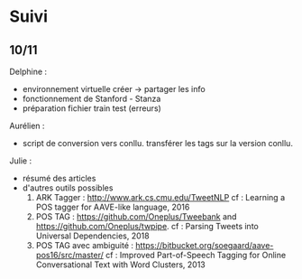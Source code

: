 # Suivi

## 10/11 

Delphine : 
- environnement virtuelle créer -> partager les info
- fonctionnement de Stanford - Stanza 
- préparation fichier train test (erreurs)


Aurélien : 
- script de conversion vers conllu. transférer les tags sur la version conllu.

Julie :
- résumé des articles 
- d'autres outils possibles
    1. ARK Tagger : http://www.ark.cs.cmu.edu/TweetNLP 
        cf : Learning a POS tagger for AAVE-like language, 2016
    2. POS TAG : https://github.com/Oneplus/Tweebank and https://github.com/Oneplus/twpipe.
        cf : Parsing Tweets into Universal Dependencies, 2018
    3. POS TAG avec ambiguité : https://bitbucket.org/soegaard/aave-pos16/src/master/
        cf : Improved Part-of-Speech Tagging for Online Conversational Text with Word Clusters, 2013